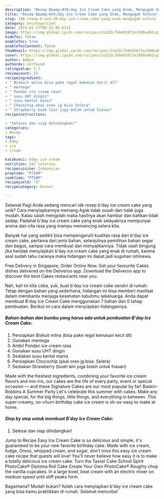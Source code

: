 ```yaml
---
description: "Resep B&amp;#39;day Ice Cream Cake yang Enak, Mengugah Selera"
title: "Resep B&amp;#39;day Ice Cream Cake yang Enak, Mengugah Selera"
slug: 186-resep-b-and-39-day-ice-cream-cake-yang-enak-mengugah-selera
category: Uncategorized
date: 2023-01-17T00:52:05.611Z
image: https://img-global.cpcdn.com/recipes/2cb32c7b8e92072e/680x482cq70/bday-ice-cream-cake-foto-resep-utama.jpg
hideToc: false
enableToc: true
enableTocContent: false
thumbnail: https://img-global.cpcdn.com/recipes/2cb32c7b8e92072e/680x482cq70/bday-ice-cream-cake-foto-resep-utama.jpg
cover: https://img-global.cpcdn.com/recipes/2cb32c7b8e92072e/680x482cq70/bday-ice-cream-cake-foto-resep-utama.jpg
author: Admin
authorAv: notfound
ratingvalue: 3.7
reviewcount: 23
recipeingredient:
- " Biskuit milna bisa pake regal kemasan kecil dll"
- " mentega"
- " Pondan ice cream rasa"
- " susu UHT dingin"
- " susu kental manis"
- " Chocochip pkai oreo jg bisa Selera"
- " Strawberry buah lain juga boleh untuk hiasan"
recipeinstructions:

- "Selesai dan siap dihidangkan!"
categories:
- Resep
tags:
- bday
- ice
- cream

katakunci: bday ice cream 
nutrition: 247 calories
recipecuisine: Indonesian
preptime: "PT26M"
cooktime: "PT58M"
recipeyield: "3"
recipecategory: Dinner

---
```



Selamat Pagi Anda sedang mencari ide resep b&#39;day ice cream cake yang unik? Cara menyiapkannya memang Agak tidak susah dan tidak juga mudah. Kalau salah mengolah maka hasilnya akan hambar dan bahkan tidak sedap. Padahal b&#39;day ice cream cake yang enak selayaknya mempunyai aroma dan cita rasa yang mampu memancing selera kita.


Banyak hal yang sedikit bisa mempengaruhi kualitas rasa dari b&#39;day ice cream cake, pertama dari jenis bahan, selanjutnya pemilihan bahan segar dan bagus, sampai cara membuat dan menyajikannya. Tidak usah bingung jika hendak menyiapkan b&#39;day ice cream cake yang enak di rumah, karena asal sudah tahu caranya maka hidangan ini dapat jadi suguhan istimewa.

Free Delivery in Singapore, Order Online Now. Get your favourite Cakes dishes delivered on the Deliveroo app. Download the Deliveroo app to discover the best Cakes restaurants near you.


Nah, kali ini kita coba, yuk, buat b&#39;day ice cream cake sendiri di rumah. Tetap dengan bahan yang sederhana, hidangan ini bisa memberi manfaat dalam membantu menjaga kesehatan tubuhmu sekeluarga. Anda dapat membuat B&#39;day Ice Cream Cake menggunakan 7 bahan dan 0 tahap pembuatan. Berikut ini cara dalam menyiapkan hidangannya.

<!--inarticleads1-->

##### Bahan-bahan dan bumbu yang harus ada untuk pembuatan B&#39;day Ice Cream Cake:

1. Persiapkan  Biskuit milna (bisa pake regal kemasan kecil dll)
1. Gunakan  mentega
1. Ambil  Pondan ice cream rasa
1. Gunakan  susu UHT dingin
1. Sediakan  susu kental manis
1. Persiapkan  Chocochip (pkai oreo jg bisa. Selera)
1. Sediakan  Strawberry (buah lain juga boleh untuk hiasan)


Made with the freshest ingredients, combining your favorite ice cream flavors and mix-ins, our cakes are the life of every party, event or special occasion — and these Signature Cakes are our most popular by far! Baskin-Robbins A Summer Party Let&#39;s celebrate this summer with cakes. Make any day special, for the big things, little things, and everything in between. This super-creamy, no-churn birthday cake ice cream is oh-so-easy to make at home. 

<!--inarticleads2-->

##### Step by step untuk membuat B&#39;day Ice Cream Cake:


1. Selesai dan siap dihidangkan!

Jump to Recipe Easy Ice Cream Cake is so delicious and simple, it&#39;s guaranteed to be your new favorite birthday cake. Made with ice cream, fudge, Oreos, whipped cream, and sugar, don&#39;t miss this easy ice cream cake recipe that guests will love! You&#39;ll never believe how easy it is to make a totally delicious ice cream cake. Turn the Tassel Cake School Spirit PhotoCake® Diploma Roll Cake Create Your Own PhotoCake® Roughly chop the vanilla cupcakes. In a large bowl, beat cream with an electric mixer on medium speed until stiff peaks form. 

Bagaimana? Mudah bukan? Itulah cara menyiapkan b&#39;day ice cream cake yang bisa kamu praktikkan di rumah. Selamat mencoba!
